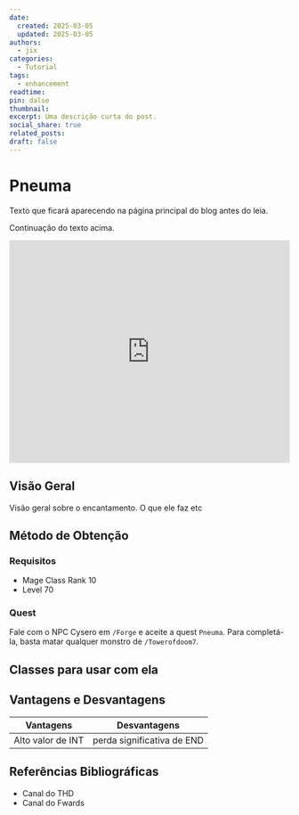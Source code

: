 ```yaml
---
date:
  created: 2025-03-05
  updated: 2025-03-05
authors:
  - jix
categories:
  - Tutorial
tags:
  - enhancement
readtime: 
pin: dalse
thumbnail: 
excerpt: Uma descrição curta do post.
social_share: true
related_posts:
draft: false
---
```

# Pneuma
Texto que ficará aparecendo na página principal do blog antes do leia.

<!-- more -->

Continuação do texto acima.

<iframe width="100%" height="400" src="https://www.youtube.com/embed/oHVfeRw6cZU?si=a1dJ5I76tmzFz_QH" title="YouTube video player" frameborder="0" allow="accelerometer; autoplay; clipboard-write; encrypted-media; gyroscope; picture-in-picture; web-share" referrerpolicy="strict-origin-when-cross-origin" allowfullscreen></iframe>

## Visão Geral

Visão geral sobre o encantamento. O que ele faz etc

## Método de Obtenção

### Requisitos
- Mage Class Rank 10
- Level 70
### Quest

Fale com o NPC Cysero em `/Forge` e aceite a quest `Pneuma`. Para completá-la, basta matar qualquer monstro de `/Towerofdoom7`.

## Classes para usar com ela

## Vantagens e Desvantagens

| Vantagens         | Desvantagens               |
| ----------------- | -------------------------- |
| Alto valor de INT | perda significativa de END |


## Referências Bibliográficas 
- Canal do THD
- Canal do Fwards